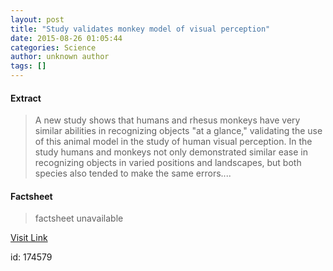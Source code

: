 ```yaml
---
layout: post
title: "Study validates monkey model of visual perception"
date: 2015-08-26 01:05:44
categories: Science
author: unknown author
tags: []
---
```



#### Extract
>A new study shows that humans and rhesus monkeys have very similar abilities in recognizing objects "at a glance," validating the use of this animal model in the study of human visual perception. In the study humans and monkeys not only demonstrated similar ease in recognizing objects in varied positions and landscapes, but both species also tended to make the same errors....

#### Factsheet
>factsheet unavailable

[Visit Link](http://www.sciencedaily.com/releases/2015/08/150825210544.htm)

id:  174579


